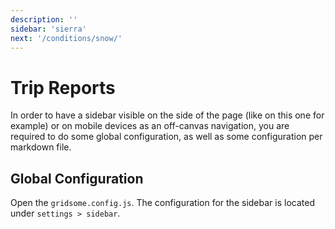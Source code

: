 ```yaml
---
description: ''
sidebar: 'sierra'
next: '/conditions/snow/'
---
```


# Trip Reports

In order to have a sidebar visible on the side of the page (like on this one for example) or on mobile devices as an off-canvas navigation, you are required to do some global configuration, as well as some configuration per markdown file.

## Global Configuration
Open the `gridsome.config.js`. The configuration for the sidebar is located under `settings > sidebar`.
